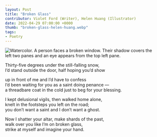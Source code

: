 ```yaml
---
layout: Post
title: "Broken Glass"
contributor: Violet Ford (Writer), Helen Huang (Illustrator)
date: 2022-04-29 07:00:00 +0000
thumb: "broken-glass-helen-huang.webp"
tags: 
- Poetry
---
```

<img src="{{ site.baseurl }}/uploads/2022/broken-glass-helen-huang.jpg"
    alt="Watercolor. A person faces a broken window. Their shadow covers the left two panes and an eye appears from the top left pane."
    class="w450">

Thirty-five degrees under the still-falling snow,<br />
I’d stand outside the door, half hoping you’d show

up in front of me and I’d have to confess<br />
I’d been waiting for you as a saint doing penance &mdash;<br />
a threadbare coat in the cold just to beg for your blessing.

I kept delusional vigils, then walked home alone,<br />
knelt in the footsteps you left on the road;<br />
you don’t want a saint and I don’t want a ghost.

Now I shatter your altar, make shards of the past,<br />
walk over you like I’m on broken glass,<br />
strike at myself and imagine your hand.
